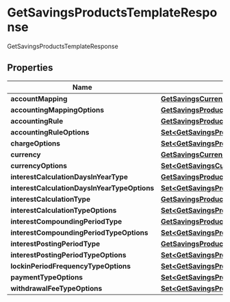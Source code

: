 

# GetSavingsProductsTemplateResponse

GetSavingsProductsTemplateResponse

## Properties

| Name | Type | Description | Notes |
|------------ | ------------- | ------------- | -------------|
|**accountMapping** | [**GetSavingsCurrency**](GetSavingsCurrency.md) |  |  [optional] |
|**accountingMappingOptions** | [**GetSavingsProductsAccountingMappingOptions**](GetSavingsProductsAccountingMappingOptions.md) |  |  [optional] |
|**accountingRule** | [**GetSavingsProductsTemplateAccountingRule**](GetSavingsProductsTemplateAccountingRule.md) |  |  [optional] |
|**accountingRuleOptions** | [**Set&lt;GetSavingsProductsTemplateAccountingRule&gt;**](GetSavingsProductsTemplateAccountingRule.md) |  |  [optional] |
|**chargeOptions** | [**Set&lt;GetSavingsProductsChargeOptions&gt;**](GetSavingsProductsChargeOptions.md) |  |  [optional] |
|**currency** | [**GetSavingsCurrency**](GetSavingsCurrency.md) |  |  [optional] |
|**currencyOptions** | [**Set&lt;GetSavingsCurrency&gt;**](GetSavingsCurrency.md) |  |  [optional] |
|**interestCalculationDaysInYearType** | [**GetSavingsProductsInterestCalculationDaysInYearType**](GetSavingsProductsInterestCalculationDaysInYearType.md) |  |  [optional] |
|**interestCalculationDaysInYearTypeOptions** | [**Set&lt;GetSavingsProductsInterestCalculationDaysInYearType&gt;**](GetSavingsProductsInterestCalculationDaysInYearType.md) |  |  [optional] |
|**interestCalculationType** | [**GetSavingsProductsInterestCalculationType**](GetSavingsProductsInterestCalculationType.md) |  |  [optional] |
|**interestCalculationTypeOptions** | [**Set&lt;GetSavingsProductsInterestCalculationType&gt;**](GetSavingsProductsInterestCalculationType.md) |  |  [optional] |
|**interestCompoundingPeriodType** | [**GetSavingsProductsInterestCompoundingPeriodType**](GetSavingsProductsInterestCompoundingPeriodType.md) |  |  [optional] |
|**interestCompoundingPeriodTypeOptions** | [**Set&lt;GetSavingsProductsInterestCompoundingPeriodType&gt;**](GetSavingsProductsInterestCompoundingPeriodType.md) |  |  [optional] |
|**interestPostingPeriodType** | [**GetSavingsProductsInterestPostingPeriodType**](GetSavingsProductsInterestPostingPeriodType.md) |  |  [optional] |
|**interestPostingPeriodTypeOptions** | [**Set&lt;GetSavingsProductsInterestPostingPeriodType&gt;**](GetSavingsProductsInterestPostingPeriodType.md) |  |  [optional] |
|**lockinPeriodFrequencyTypeOptions** | [**Set&lt;GetSavingsProductsLockinPeriodFrequencyTypeOptions&gt;**](GetSavingsProductsLockinPeriodFrequencyTypeOptions.md) |  |  [optional] |
|**paymentTypeOptions** | [**Set&lt;GetSavingsProductsPaymentTypeOptions&gt;**](GetSavingsProductsPaymentTypeOptions.md) |  |  [optional] |
|**withdrawalFeeTypeOptions** | [**Set&lt;GetSavingsProductsWithdrawalFeeTypeOptions&gt;**](GetSavingsProductsWithdrawalFeeTypeOptions.md) |  |  [optional] |




